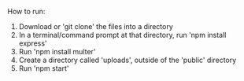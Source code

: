How to run: 

1. Download or 'git clone' the files into a directory
2. In a terminal/command prompt at that directory, run 'npm install express'
3. Run 'npm install multer'
4. Create a directory called 'uploads', outside of the 'public' directory
5. Run 'npm start'